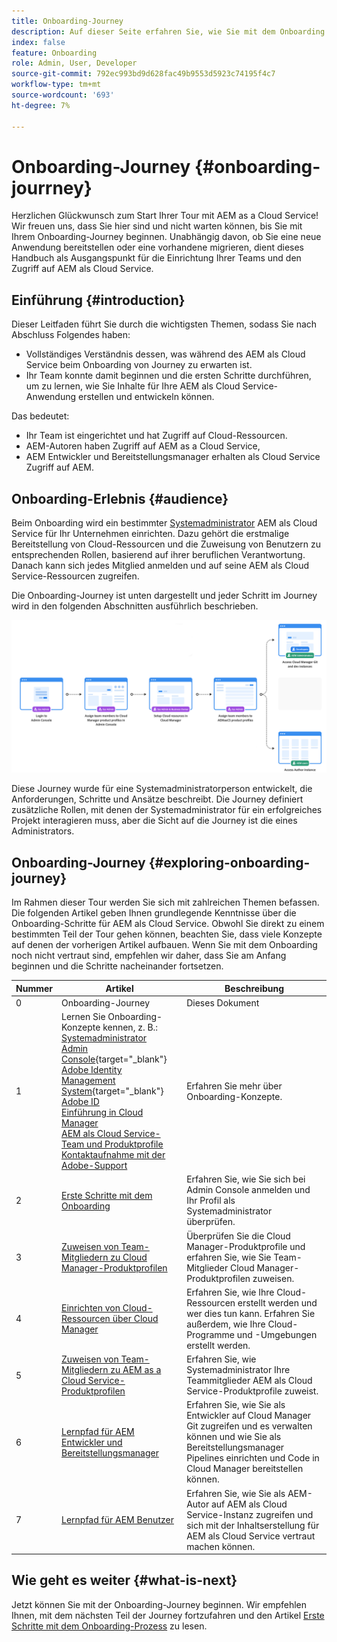 ```yaml
---
title: Onboarding-Journey
description: Auf dieser Seite erfahren Sie, wie Sie mit dem Onboarding von Journey beginnen.
index: false
feature: Onboarding
role: Admin, User, Developer
source-git-commit: 792ec993bd9d628fac49b9553d5923c74195f4c7
workflow-type: tm+mt
source-wordcount: '693'
ht-degree: 7%

---
```


# Onboarding-Journey {#onboarding-jourrney}

Herzlichen Glückwunsch zum Start Ihrer Tour mit AEM as a Cloud Service! Wir freuen uns, dass Sie hier sind und nicht warten können, bis Sie mit Ihrem Onboarding-Journey beginnen. Unabhängig davon, ob Sie eine neue Anwendung bereitstellen oder eine vorhandene migrieren, dient dieses Handbuch als Ausgangspunkt für die Einrichtung Ihrer Teams und den Zugriff auf AEM als Cloud Service.

## Einführung {#introduction}

Dieser Leitfaden führt Sie durch die wichtigsten Themen, sodass Sie nach Abschluss Folgendes haben:

* Vollständiges Verständnis dessen, was während des AEM als Cloud Service beim Onboarding von Journey zu erwarten ist.
* Ihr Team konnte damit beginnen und die ersten Schritte durchführen, um zu lernen, wie Sie Inhalte für Ihre AEM als Cloud Service-Anwendung erstellen und entwickeln können.

Das bedeutet:

* Ihr Team ist eingerichtet und hat Zugriff auf Cloud-Ressourcen.
* AEM-Autoren haben Zugriff auf AEM as a Cloud Service,
* AEM Entwickler und Bereitstellungsmanager erhalten als Cloud Service Zugriff auf AEM.


## Onboarding-Erlebnis {#audience}

Beim Onboarding wird ein bestimmter [Systemadministrator](https://experienceleague.adobe.com/docs/experience-manager-cloud-service/onboarding/onboarding-concepts/system-administrator.html?lang=en) AEM als Cloud Service für Ihr Unternehmen einrichten. Dazu gehört die erstmalige Bereitstellung von Cloud-Ressourcen und die Zuweisung von Benutzern zu entsprechenden Rollen, basierend auf ihrer beruflichen Verantwortung. Danach kann sich jedes Mitglied anmelden und auf seine AEM als Cloud Service-Ressourcen zugreifen.

Die Onboarding-Journey ist unten dargestellt und jeder Schritt im Journey wird in den folgenden Abschnitten ausführlich beschrieben.

![](/help/journey-onboarding/assets/onboarding-journey.png)

Diese Journey wurde für eine Systemadministratorperson entwickelt, die Anforderungen, Schritte und Ansätze beschreibt. Die Journey definiert zusätzliche Rollen, mit denen der Systemadministrator für ein erfolgreiches Projekt interagieren muss, aber die Sicht auf die Journey ist die eines Administrators.

## Onboarding-Journey {#exploring-onboarding-journey}

Im Rahmen dieser Tour werden Sie sich mit zahlreichen Themen befassen. Die folgenden Artikel geben Ihnen grundlegende Kenntnisse über die Onboarding-Schritte für AEM als Cloud Service. Obwohl Sie direkt zu einem bestimmten Teil der Tour gehen können, beachten Sie, dass viele Konzepte auf denen der vorherigen Artikel aufbauen. Wenn Sie mit dem Onboarding noch nicht vertraut sind, empfehlen wir daher, dass Sie am Anfang beginnen und die Schritte nacheinander fortsetzen.

| Nummer | Artikel | Beschreibung |
|---|---|---|
| 0 | Onboarding-Journey | Dieses Dokument |
| 1 | Lernen Sie Onboarding-Konzepte kennen, z. B.:<br>[Systemadministrator](https://experienceleague.adobe.com/docs/experience-manager-cloud-service/onboarding/onboarding-concepts/system-administrator.html?lang=en)<br>[Admin Console](https://experienceleague.adobe.com/docs/experience-manager-cloud-service/onboarding/onboarding-concepts/admin-console.html?lang=en){target=&quot;_blank&quot;}<br>[Adobe Identity Management System](https://experienceleague.adobe.com/docs/experience-manager-cloud-service/onboarding/onboarding-concepts/ims.html?lang=en){target=&quot;_blank&quot;}<br>[Adobe ID](https://experienceleague.adobe.com/docs/experience-manager-cloud-service/onboarding/onboarding-concepts/adobe-id.html?lang=en)<br>[Einführung in Cloud Manager](https://experienceleague.adobe.com/docs/experience-manager-cloud-service/onboarding/onboarding-concepts/cloud-manager-introduction.html?lang=en)<br>[AEM als Cloud Service-Team und Produktprofile](https://experienceleague.adobe.com/docs/experience-manager-cloud-service/onboarding/onboarding-concepts/aem-cs-team-product-profiles.html?lang=en)<br>[Kontaktaufnahme mit der Adobe-Support](https://experienceleague.adobe.com/docs/experience-manager-cloud-service/onboarding/onboarding-concepts/onboarding-help-resources.html?lang=en) | Erfahren Sie mehr über Onboarding-Konzepte. |
| 2 | [Erste Schritte mit dem Onboarding](/help/journey-onboarding/sysadmin/get-started-onboarding-journey.md) | Erfahren Sie, wie Sie sich bei Admin Console anmelden und Ihr Profil als Systemadministrator überprüfen. |
| 3 | [Zuweisen von Team-Mitgliedern zu Cloud Manager-Produktprofilen](/help/journey-onboarding/sysadmin/assign-team-members-cloud-manager.md) | Überprüfen Sie die Cloud Manager-Produktprofile und erfahren Sie, wie Sie Team-Mitglieder Cloud Manager-Produktprofilen zuweisen. |
| 4 | [Einrichten von Cloud-Ressourcen über Cloud Manager](/help/journey-onboarding/sysadmin/setup-cloud-resources-via-cloud-manager.md) | Erfahren Sie, wie Ihre Cloud-Ressourcen erstellt werden und wer dies tun kann. Erfahren Sie außerdem, wie Ihre Cloud-Programme und -Umgebungen erstellt werden. |
| 5 | [Zuweisen von Team-Mitgliedern zu AEM as a Cloud Service-Produktprofilen](/help/journey-onboarding/sysadmin/assign-team-members-aem-cloud-service.md) | Erfahren Sie, wie Systemadministrator Ihre Teammitglieder AEM als Cloud Service-Produktprofile zuweist. |
| 6 | [Lernpfad für AEM Entwickler und Bereitstellungsmanager](/help/journey-onboarding/sysadmin/learning-path-developers-deploymentmanagers.md) | Erfahren Sie, wie Sie als Entwickler auf Cloud Manager Git zugreifen und es verwalten können und wie Sie als Bereitstellungsmanager Pipelines einrichten und Code in Cloud Manager bereitstellen können. |
| 7 | [Lernpfad für AEM Benutzer](/help/journey-onboarding/sysadmin/learning-path-aem-users.md) | Erfahren Sie, wie Sie als AEM-Autor auf AEM als Cloud Service-Instanz zugreifen und sich mit der Inhaltserstellung für AEM als Cloud Service vertraut machen können. |

## Wie geht es weiter {#what-is-next}

Jetzt können Sie mit der Onboarding-Journey beginnen. Wir empfehlen Ihnen, mit dem nächsten Teil der Journey fortzufahren und den Artikel [Erste Schritte mit dem Onboarding-Prozess](/help/journey-onboarding/sysadmin/get-started-onboarding-journey.md) zu lesen.